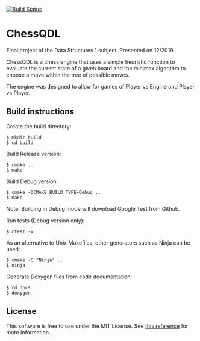 [![Build Status](https://travis-ci.com/vcoutasso/Chessqdl.svg?branch=master)](https://travis-ci.com/vcoutasso/Chessqdl)


# ChessQDL

Final project of the Data Structures 1 subject. Presented on 12/2019.

ChessQDL is a chess engine that uses a simple heuristic function to evaluate the current state of a given board and the minimax algorithm to choose a move within the tree of possible moves.

The engine was designed to allow for games of Player vs Engine and Player vs Player.



## Build instructions

Create the build directory:

```
$ mkdir build
$ cd build
```

Build Release version:

```
$ cmake ..
$ make
```

Build Debug version:

```
$ cmake -DCMAKE_BUILD_TYPE=Debug ..
$ make
```

Note: Building in Debug mode will download Google Test from Github.

Run tests (Debug version only):

```
$ ctest -V
```

As an alternative to Unix Makefiles, other generators such as Ninja can be used:

```
$ cmake -G "Ninja" ..
$ ninja
```

Generate Doxygen files from code documentation:

```
$ cd docs
$ doxygen
```

## License

This software is free to use under the MIT License. See [this reference](https://choosealicense.com/licenses/mit/) for more information.
